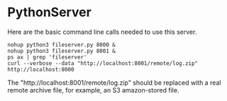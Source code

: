 # PythonServer

Here are the basic command line calls needed to use this server.

```
nohup python3 fileserver.py 8000 &
nohup python3 fileserver.py 8001 &
ps ax | grep 'fileserver'
curl --verbose --data "http://localhost:8001/remote/log.zip" http://localhost:8000
```

The "http://localhost:8001/remote/log.zip" should be replaced with a real remote archive file, for example, an S3 amazon-stored file.
